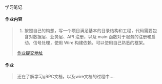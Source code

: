 学习笔记

#### 作业内容
> 1. 按照自己的构想，写一个项目满足基本的目录结构和工程，代码需要包含对数据层、业务层、API 注册，以及 main 函数对于服务的注册和启动，信号处理，使用 Wire 构建依赖。可以使用自己熟悉的框架。
>
> [作业提交地址](https://github.com/Go-000/Go-000/issues/76)


#### 作业
> 还在了解学习gRPC文档，以及wire文档的过程中....

